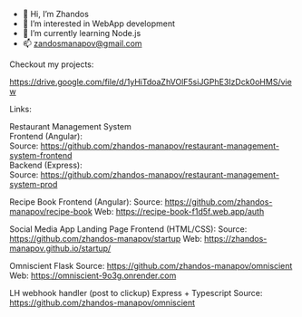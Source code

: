 - 👋 Hi, I’m Zhandos
- 👀 I’m interested in WebApp development
- 🌱 I’m currently learning Node.js
- 📫 zandosmanapov@gmail.com

Checkout my projects: 

https://drive.google.com/file/d/1yHiTdoaZhVOlF5siJGPhE3IzDck0oHMS/view

Links:

Restaurant Management System <br>
Frontend (Angular): <br>
Source: https://github.com/zhandos-manapov/restaurant-management-system-frontend <br>
Backend (Express): <br>
Source: https://github.com/zhandos-manapov/restaurant-management-system-prod <br>

Recipe Book
Frontend (Angular):
Source: https://github.com/zhandos-manapov/recipe-book
Web: https://recipe-book-f1d5f.web.app/auth

Social Media App Landing Page
Frontend (HTML/CSS):
Source: https://github.com/zhandos-manapov/startup
Web: https://zhandos-manapov.github.io/startup/

Omniscient
Flask
Source: https://github.com/zhandos-manapov/omniscient
Web: https://omniscient-9o3g.onrender.com

LH webhook handler (post to clickup)
Express + Typescript
Source: https://github.com/zhandos-manapov/omniscient

<!---
zhandos-manapov/zhandos-manapov is a ✨ special ✨ repository because its `README.md` (this file) appears on your GitHub profile.
You can click the Preview link to take a look at your changes.
--->
